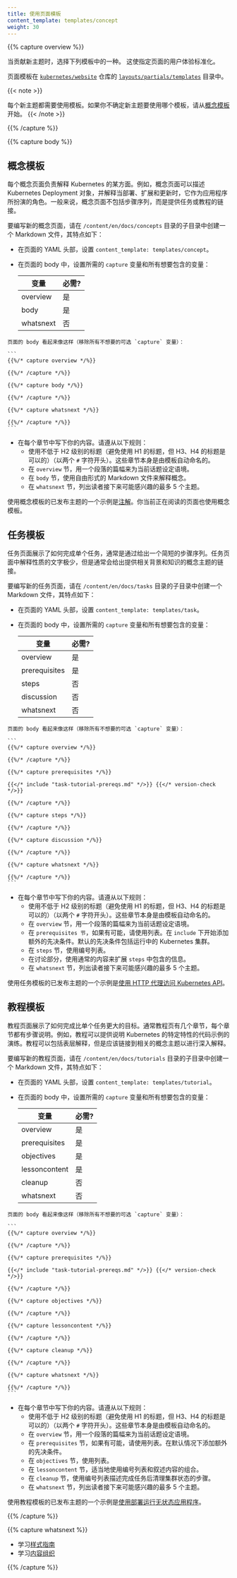 ```yaml
---
title: 使用页面模板
content_template: templates/concept
weight: 30
---
```


<!--
---
title: Using Page Templates
content_template: templates/concept
weight: 30
---
-->

{{% capture overview %}}

<!--
When contributing new topics, apply one of the following templates to them.
This standardizes the user experience of a given page.
-->

当贡献新主题时，选择下列模板中的一种。
这使指定页面的用户体验标准化。

<!--
The page templates are in the
[`layouts/partials/templates`](https://git.k8s.io/website/layouts/partials/templates)
directory of the [`kubernetes/website`](https://github.com/kubernetes/website)
repository.
-->

页面模板在 [`kubernetes/website`](https://github.com/kubernetes/website) 仓库的 [`layouts/partials/templates`](https://git.k8s.io/website/layouts/partials/templates) 目录中。

{{< note >}}
<!--
Every new topic needs to use a template. If you are unsure which
template to use for a new topic, start with the
[concept template](#concept-template).
-->

每个新主题都需要使用模板。如果你不确定新主题要使用哪个模板，请从[概念模板](#concept-template)开始。
{{< /note >}}


{{% /capture %}}


{{% capture body %}}

<!--
## Concept template
-->

## 概念模板

<!--
A concept page explains some aspect of Kubernetes. For example, a concept
page might describe the Kubernetes Deployment object and explain the role it
plays as an application once it is deployed, scaled, and updated. Typically, concept
pages don't include sequences of steps, but instead provide links to tasks or
tutorials.
-->

每个概念页面负责解释 Kubernetes 的某方面。例如，概念页面可以描述 Kubernetes Deployment 对象，并解释当部署、扩展和更新时，它作为应用程序所扮演的角色。一般来说，概念页面不包括步骤序列，而是提供任务或教程的链接。


<!--
To write a new concept page, create a Markdown file in a subdirectory of the
`/content/en/docs/concepts` directory, with the following characteristics:
-->

要编写新的概念页面，请在 `/content/en/docs/concepts` 目录的子目录中创建一个 Markdown 文件，其特点如下：

<!--
- In the page's YAML front-matter, set `content_template: templates/concept`.
- In the page's body, set the required `capture` variables and any optional
  ones you want to include:
-->

- 在页面的 YAML 头部，设置 `content_template: templates/concept`。
- 在页面的 body 中，设置所需的 `capture` 变量和所有想要包含的变量：

    | 变量          | 必需?     |
    |---------------|-----------|
    | overview      | 是        |
    | body          | 是        |
    | whatsnext     | 否        |

<!--
    The page's body will look like this (remove any optional captures you don't
    need):
-->

    页面的 body 看起来像这样（移除所有不想要的可选 `capture` 变量）：

    ```
    {{%/* capture overview */%}}

    {{%/* /capture */%}}

    {{%/* capture body */%}}

    {{%/* /capture */%}}

    {{%/* capture whatsnext */%}}

    {{%/* /capture */%}}
    ```

<!--
- Within each section, write your content. Use the following guidelines:
  - Use a minimum of H2 headings (with two leading `#` characters). The sections
    themselves are titled automatically by the template.
  - For `overview`, use a paragraph to set context for the entire topic.
  - For `body`, explain the concept using free-form Markdown.
  - For `whatsnext`, give a bullet list of up to 5 topics the reader might be
    interested in reading next.
-->

- 在每个章节中写下你的内容。请遵从以下规则：
  - 使用不低于 H2 级别的标题（避免使用 H1 的标题，但 H3、H4 的标题是可以的）（以两个 `#` 字符开头）。这些章节本身是由模板自动命名的。
  - 在 `overview` 节，用一个段落的篇幅来为当前话题设定语境。
  - 在 `body` 节，使用自由形式的 Markdown 文件来解释概念。
  - 在 `whatsnext` 节，列出读者接下来可能感兴趣的最多 5 个主题。

<!--
An example of a published topic that uses the concept template is
[Annotations](/docs/concepts/overview/working-with-objects/annotations/). The
page you are currently reading also uses the concept template.
-->

使用概念模板的已发布主题的一个示例是[注解](/docs/concepts/overview/working-with-objects/annotations/)。你当前正在阅读的页面也使用概念模板。

<!--
## Task template
-->

## 任务模板

<!--
A task page shows how to do a single thing, typically by giving a short
sequence of steps. Task pages have minimal explanation, but often provide links
to conceptual topics that provide related background and knowledge.
-->

任务页面展示了如何完成单个任务，通常是通过给出一个简短的步骤序列。任务页面中解释性质的文字极少，但是通常会给出提供相关背景和知识的概念主题的链接。

<!--
To write a new task page, create a Markdown file in a subdirectory of the
`/content/en/docs/tasks` directory, with the following characteristics:
-->

要编写新的任务页面，请在 `/content/en/docs/tasks` 目录的子目录中创建一个 Markdown 文件，其特点如下：

<!--
- In the page's YAML front-matter, set `content_template: templates/task`.
- In the page's body, set the required `capture` variables and any optional
  ones you want to include:
-->

- 在页面的 YAML 头部，设置 `content_template: templates/task`。
- 在页面的 body 中，设置所需的 `capture` 变量和所有想要包含的变量：

    | 变量          | 必需?     |
    |---------------|-----------|
    | overview      | 是        |
    | prerequisites | 是        |
    | steps         | 否        |
    | discussion    | 否        |
    | whatsnext     | 否        |

<!--
    The page's body will look like this (remove any optional captures you don't
    need):
-->

    页面的 body 看起来像这样（移除所有不想要的可选 `capture` 变量）：

    ```
    {{%/* capture overview */%}}

    {{%/* /capture */%}}

    {{%/* capture prerequisites */%}}

    {{</* include "task-tutorial-prereqs.md" */>}} {{</* version-check */>}}

    {{%/* /capture */%}}

    {{%/* capture steps */%}}

    {{%/* /capture */%}}

    {{%/* capture discussion */%}}

    {{%/* /capture */%}}

    {{%/* capture whatsnext */%}}

    {{%/* /capture */%}}
    ```

<!--
- Within each section, write your content. Use the following guidelines:
  - Use a minimum of H2 headings (with two leading `#` characters). The sections
    themselves are titled automatically by the template.
  - For `overview`, use a paragraph to set context for the entire topic.
  - For `prerequisites`, use bullet lists when possible. Start adding additional
    prerequisites below the `include`. The default prerequisites include a running Kubernetes cluster.
  - For `steps`, use numbered lists.
  - For discussion, use normal content to expand upon the information covered
    in `steps`.
  - For `whatsnext`, give a bullet list of up to 5 topics the reader might be
    interested in reading next.
-->

- 在每个章节中写下你的内容。请遵从以下规则：
  - 使用不低于 H2 级别的标题（避免使用 H1 的标题，但 H3、H4 的标题是可以的）（以两个 `#` 字符开头）。这些章节本身是由模板自动命名的。
  - 在 `overview` 节，用一个段落的篇幅来为当前话题设定语境。
  - 在 `prerequisites 节`，如果有可能，请使用列表。在 `include` 下开始添加额外的先决条件。默认的先决条件包括运行中的 Kubernetes 集群。
  - 在 `steps` 节，使用编号列表。
  - 在讨论部分，使用通常的内容来扩展 `steps` 中包含的信息。
  - 在 `whatsnext` 节，列出读者接下来可能感兴趣的最多 5 个主题。

<!--
An example of a published topic that uses the task template is [Using an HTTP proxy to access the Kubernetes API](/docs/tasks/access-kubernetes-api/http-proxy-access-api).
-->

使用任务模板的已发布主题的一个示例是[使用 HTTP 代理访问 Kubernetes API](/docs/tasks/access-kubernetes-api/http-proxy-access-api)。

<!--
## Tutorial template
-->

## 教程模板

<!--
A tutorial page shows how to accomplish a goal that is larger than a single
task. Typically a tutorial page has several sections, each of which has a
sequence of steps. For example, a tutorial might provide a walkthrough of a
code sample that illustrates a certain feature of Kubernetes. Tutorials can
include surface-level explanations, but should link to related concept topics
for deep explanations.
-->

教程页面展示了如何完成比单个任务更大的目标。通常教程页有几个章节，每个章节都有步骤说明。例如，教程可以提供说明 Kubernetes 的特定特性的代码示例的演练。教程可以包括表层解释，但是应该链接到相关的概念主题以进行深入解释。

<!--
To write a new tutorial page, create a Markdown file in a subdirectory of the
`/content/en/docs/tutorials` directory, with the following characteristics:
-->

要编写新的教程页面，请在 `/content/en/docs/tutorials` 目录的子目录中创建一个 Markdown 文件，其特点如下：

<!--
- In the page's YAML front-matter, set `content_template: templates/tutorial`.
- In the page's body, set the required `capture` variables and any optional
  ones you want to include:
-->

- 在页面的 YAML 头部，设置 `content_template: templates/tutorial`。
- 在页面的 body 中，设置所需的 `capture` 变量和所有想要包含的变量：

    | 变量          | 必需?     |
    |---------------|-----------|
    | overview      | 是        |
    | prerequisites | 是        |
    | objectives    | 是        |
    | lessoncontent | 是        |
    | cleanup       | 否        |
    | whatsnext     | 否        |

<!--
    The page's body will look like this (remove any optional captures you don't
    need):
-->

    页面的 body 看起来像这样（移除所有不想要的可选 `capture` 变量）：

    ```
    {{%/* capture overview */%}}

    {{%/* /capture */%}}

    {{%/* capture prerequisites */%}}

    {{</* include "task-tutorial-prereqs.md" */>}} {{</* version-check */>}}

    {{%/* /capture */%}}

    {{%/* capture objectives */%}}

    {{%/* /capture */%}}

    {{%/* capture lessoncontent */%}}

    {{%/* /capture */%}}

    {{%/* capture cleanup */%}}

    {{%/* /capture */%}}

    {{%/* capture whatsnext */%}}

    {{%/* /capture */%}}
    ```

<!--
- Within each section, write your content. Use the following guidelines:
  - Use a minimum of H2 headings (with two leading `#` characters). The sections
    themselves are titled automatically by the template.
  - For `overview`, use a paragraph to set context for the entire topic.
  - For `prerequisites`, use bullet lists when possible. Add additional
    prerequisites below the ones included by default.
  - For `objectives`, use bullet lists.
  - For `lessoncontent`, use a mix of numbered lists and narrative content as
    appropriate.
  - For `cleanup`, use numbered lists to describe the steps to clean up the
    state of the cluster after finishing the task.
  - For `whatsnext`, give a bullet list of up to 5 topics the reader might be
    interested in reading next.
-->

- 在每个章节中写下你的内容。请遵从以下规则：
  - 使用不低于 H2 级别的标题（避免使用 H1 的标题，但 H3、H4 的标题是可以的）（以两个 `#` 字符开头）。这些章节本身是由模板自动命名的。
  - 在 `overview` 节，用一个段落的篇幅来为当前话题设定语境。
  - 在 `prerequisites` 节，如果有可能，请使用列表。在默认情况下添加额外的先决条件。
  - 在 `objectives` 节，使用列表。
  - 在 `lessoncontent` 节，适当地使用编号列表和叙述内容的组合。
  - 在 `cleanup` 节，使用编号列表描述完成任务后清理集群状态的步骤。
  - 在 `whatsnext` 节，列出读者接下来可能感兴趣的最多 5 个主题。

<!--
An example of a published topic that uses the tutorial template is
[Running a Stateless Application Using a Deployment](/docs/tutorials/stateless-application/run-stateless-application-deployment/).
-->

使用教程模板的已发布主题的一个示例是[使用部署运行无状态应用程序](/docs/tutorials/stateless-application/run-stateless-application-deployment/)。

{{% /capture %}}

{{% capture whatsnext %}}

<!--
- Learn about the [style guide](/docs/contribute/style/style-guide/)
- Learn about [content organization](/docs/contribute/style/content-organization/)
-->

- 学习[样式指南](/docs/contribute/style/style-guide/)
- 学习[内容组织](/docs/contribute/style/content-organization/)

{{% /capture %}}
